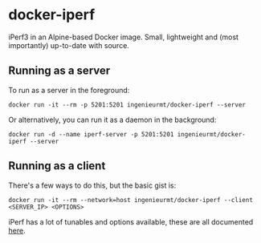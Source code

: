# docker-iperf

iPerf3 in an Alpine-based Docker image. Small, lightweight and (most importantly) up-to-date with source.

## Running as a server

To run as a server in the foreground:

`docker run -it --rm -p 5201:5201 ingenieurmt/docker-iperf --server`

Or alternatively, you can run it as a daemon in the background:

`docker run -d --name iperf-server -p 5201:5201 ingenieurmt/docker-iperf --server`

## Running as a client

There's a few ways to do this, but the basic gist is:

`docker run -it --rm --network=host ingenieurmt/docker-iperf --client <SERVER_IP> <OPTIONS>`

iPerf has a lot of tunables and options available, these are all documented [here](https://iperf.fr/iperf-doc.php#3doc).
